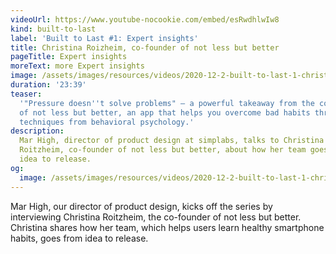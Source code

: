 ```yaml
---
videoUrl: https://www.youtube-nocookie.com/embed/esRwdhlwIw8
kind: built-to-last
label: 'Built to Last #1: Expert insights'
title: Christina Roizheim, co-founder of not less but better
pageTitle: Expert insights
moreText: more Expert insights
image: /assets/images/resources/videos/2020-12-2-built-to-last-1-christina-roizheim/christina.jpg
duration: '23:39'
teaser:
  '"Pressure doesn''t solve problems" – a powerful takeaway from the co-founder
  of not less but better, an app that helps you overcome bad habits through
  techniques from behavioral psychology.'
description:
  Mar High, director of product design at simplabs, talks to Christina
  Roitzheim, co-founder of not less but better, about how her team goes from
  idea to release.
og:
  image: /assets/images/resources/videos/2020-12-2-built-to-last-1-christina-roizheim/og-image.png
---
```


Mar High, our director of product design, kicks off the series by interviewing
Christina Roitzheim, the co-founder of not less but better. Christina shares how
her team, which helps users learn healthy smartphone habits, goes from idea to
release.
